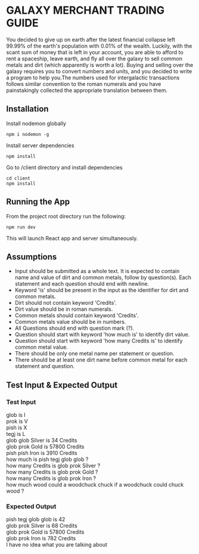# GALAXY MERCHANT TRADING GUIDE
You decided to give up on earth after the latest financial collapse left 99.99% of the earth's
population with 0.01% of the wealth. Luckily, with the scant sum of money that is left in your
account, you are able to afford to rent a spaceship, leave earth, and fly all over the galaxy to sell
common metals and dirt (which apparently is worth a lot). Buying and selling over the galaxy
requires you to convert numbers and units, and you decided to write a program to help you.The
numbers used for intergalactic transactions follows similar convention to the roman numerals and
you have painstakingly collected the appropriate translation between them.

Installation
------------
Install nodemon globally
```
npm i nodemon -g
```
Install server dependencies
```
npm install
```
Go to /client directory and install dependencies
```
cd client
npm install
```

Running the App
---------------
From the project root directory run the following:
```
npm run dev
```
This will launch React app and server simultaneously.

Assumptions
-----------
* Input should be submitted as a whole text. 
  It is expected to contain name and value of dirt and common metals, follow by question(s).
  Each statement and each question should end with newline.
* Keyword 'is' should be present in the input as the identifier for dirt and common metals.
* Dirt should not contain keyword 'Credits'.
* Dirt value should be in roman numerals.
* Common metals should contain keyword 'Credits'.
* Common metals value should be in numbers.
* All Questions should end with question mark (?).
* Question should start with keyword 'how much is' to identify dirt value.
* Question should start with keyword 'how many Credits is' to identify common metal value.
* There should be only one metal name per statement or question.
* There should be at least one dirt name before common metal for each statement and question.

Test Input & Expected Output
----------------------------
### Test Input ###
glob is I  
prok is V  
pish is X  
tegj is L  
glob glob Silver is 34 Credits  
glob prok Gold is 57800 Credits  
pish pish Iron is 3910 Credits  
how much is pish tegj glob glob ?  
how many Credits is glob prok Silver ?  
how many Credits is glob prok Gold ?  
how many Credits is glob prok Iron ?  
how much wood could a woodchuck chuck if a woodchuck could chuck wood ?  

### Expected Output ###
pish tegj glob glob is 42  
glob prok Silver is 68 Credits  
glob prok Gold is 57800 Credits  
glob prok Iron is 782 Credits  
I have no idea what you are talking about  